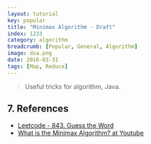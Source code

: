 ```yaml
---
layout: tutorial
key: popular
title: "Minimax Algorithm - Draft"
index: 1233
category: algorithm
breadcrumb: [Popular, General, Algorithm]
image: dsa.png
date: 2016-03-31
tags: [Map, Reduce]
---
```


> Useful tricks for algorithm, Java.




## 7. References
* [Leetcode - 843. Guess the Word](https://leetcode.com/problems/guess-the-word/)
* [What is the Minimax Algorithm? at Youtube](https://www.youtube.com/watch?v=KU9Ch59-4vw)
